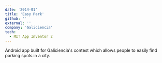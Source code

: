 ```yaml
---
date: '2014-01'
title: 'Easy Park'
github: ''
external: ''
company: 'Galiciencia'
tech:
  - MIT App Inventor 2
---
```


Android app built for Galiciencia's contest which allows people to easily find parking spots in a city.
